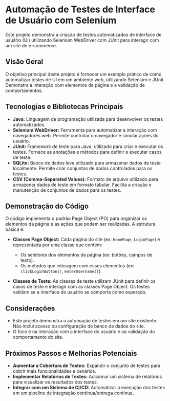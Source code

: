 # Automação de Testes de Interface de Usuário com Selenium

Este projeto demonstra a criação de testes automatizados de interface de usuário (UI) utilizando Selenium WebDriver com JUnit para interagir com um site de e-commerce.

## Visão Geral

O objetivo principal deste projeto é fornecer um exemplo prático de como automatizar testes de UI em um ambiente web, utilizando Selenium e JUnit. Demonstra a interação com elementos da página e a validação de comportamentos.

## Tecnologias e Bibliotecas Principais

*   **Java:** Linguagem de programação utilizada para desenvolver os testes automatizados.
*   **Selenium WebDriver:** Ferramenta para automatizar a interação com navegadores web. Permite controlar o navegador e simular ações do usuário.
*   **JUnit:** Framework de teste para Java, utilizado para criar e executar os testes. Fornece as anotações e métodos para definir e executar casos de teste.
*   **SQLite:** Banco de dados leve utilizado para armazenar dados de teste localmente. Permite criar conjuntos de dados controlados para os testes.
*   **CSV (Comma-Separated Values):** Formato de arquivo utilizado para armazenar dados de teste em formato tabular. Facilita a criação e manutenção de conjuntos de dados para os testes.
  

## Demonstração do Código

O código implementa o padrão Page Object (PO) para organizar os elementos da página e as ações que podem ser realizadas. A estrutura básica é:

*   **Classes Page Object:** Cada página do site (ex: `HomePage`, `LoginPage`) é representada por uma classe que contém:
    *   Os seletores dos elementos da página (ex: botões, campos de texto).
    *   Os métodos que interagem com esses elementos (ex: `clickLoginButton()`, `enterUsername()`).

*   **Classes de Teste:** As classes de teste utilizam JUnit para definir os casos de teste e interagir com as classes Page Object. Os testes validam se a interface do usuário se comporta como esperado.

## Considerações

*   Este projeto demonstra a automação de testes em um site existente. Não inclui acesso ou configuração do banco de dados do site.
*   O foco é na interação com a interface do usuário e na validação do comportamento do site.

## Próximos Passos e Melhorias Potenciais

*   **Aumentar a Cobertura de Testes:** Expandir o conjunto de testes para cobrir mais funcionalidades e cenários.
*   **Implementar Relatórios de Testes:** Adicionar um sistema de relatórios para visualizar os resultados dos testes.
*   **Integrar com um Sistema de CI/CD:** Automatizar a execução dos testes em um pipeline de integração contínua/entrega contínua.
